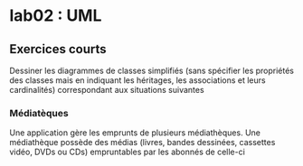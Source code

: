 # lab02 : UML
## Exercices courts
Dessiner les diagrammes de classes simplifiés (sans spécifier les propriétés des classes mais en indiquant les héritages, les associations et leurs cardinalités) correspondant aux situations suivantes
### Médiatèques 
Une application gère les emprunts de plusieurs médiathèques. Une médiathèque possède des médias (livres, bandes dessinées, cassettes vidéo, DVDs ou CDs) empruntables par les abonnés de celle-ci
